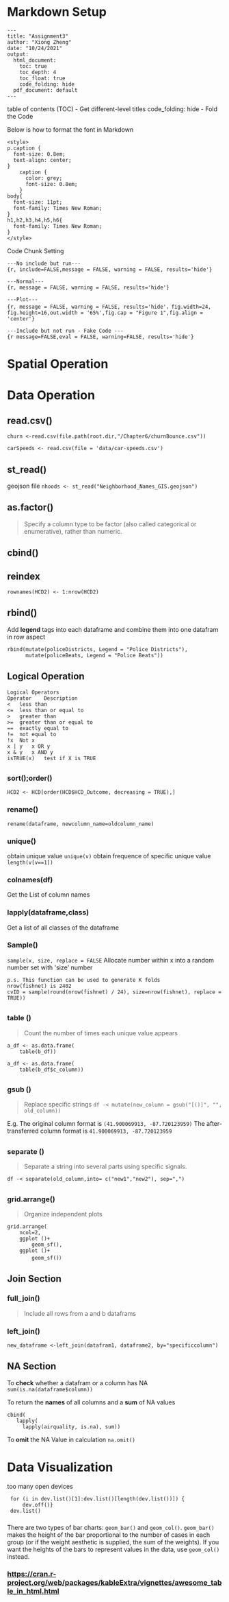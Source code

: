 # Markdown Setup
```
---
title: "Assignment3"
author: "Xiong Zheng"
date: "10/24/2021"
output:
  html_document:
    toc: true
    toc_depth: 4
    toc_float: true
    code_folding: hide
  pdf_document: default
---
```
table of contents (TOC) - Get different-level titles
code_folding: hide - Fold the Code

Below is how to format the font in Markdown

```
<style>
p.caption {
  font-size: 0.8em;
  text-align: center;
}
    caption {
      color: grey;
      font-size: 0.8em;
    } 
body{
  font-size: 11pt;
  font-family: Times New Roman;
}
h1,h2,h3,h4,h5,h6{
  font-family: Times New Roman;
}
</style>
```

Code Chunk Setting
```
---No include but run---
{r, include=FALSE,message = FALSE, warning = FALSE, results='hide'}

---Normal---
{r, message = FALSE, warning = FALSE, results='hide'}

---Plot---
{r, message = FALSE, warning = FALSE, results='hide'，fig.width=24, fig.height=16,out.width = '65%',fig.cap = "Figure 1",fig.align = 'center'}

---Include but not run - Fake Code ---
{r message=FALSE,eval = FALSE, warning=FALSE, results='hide'}

```

# Spatial Operation

# Data Operation
## read.csv()
```
churn <-read.csv(file.path(root.dir,"/Chapter6/churnBounce.csv"))

carSpeeds <- read.csv(file = 'data/car-speeds.csv')
```
## st_read()
geojson file
`nhoods <- st_read("Neighborhood_Names_GIS.geojson")`


## as.factor()
> Specify a column type to be factor (also called categorical or enumerative), rather than numeric.
## cbind()
## reindex
`rownames(HCD2) <- 1:nrow(HCD2)`
## rbind()
Add **legend** tags into each dataframe and combine them into one datafram in row aspect
```
rbind(mutate(policeDistricts, Legend = "Police Districts"), 
      mutate(policeBeats, Legend = "Police Beats"))
```
## Logical Operation
```
Logical Operators
Operator	Description
<	less than
<=	less than or equal to
>	greater than
>=	greater than or equal to
==	exactly equal to
!=	not equal to
!x	Not x
x | y	x OR y
x & y	x AND y
isTRUE(x)	test if X is TRUE
```
##
### sort();order()
`HCD2 <- HCD[order(HCD$HCD_Outcome, decreasing = TRUE),]`
### rename()
`rename(dataframe, newcolumn_name=oldcolumn_name)`
###
### unique()
obtain unique value `unique(v)`
obtain frequence of specific unique value `length(v[v==1])`
###
### colnames(df)
Get the List of column names
### lapply(dataframe,class)
Get a list of all classes of the dataframe
###
### Sample()
`sample(x, size, replace = FALSE`
Allocate number within x into a random number set with 'size' number
```
p.s. This function can be used to generate K folds
nrow(fishnet) is 2402
cvID = sample(round(nrow(fishnet) / 24), size=nrow(fishnet), replace = TRUE))
```
##
### table ()
>Count the number of times each unique value appears
```
a_df <- as.data.frame(
    table(b_df))

a_df <- as.data.frame(
    table(b_df$c_column))
```
##
### gsub ()
> Replace specific strings
```df -< mutate(new_column = gsub("[()]", "", old_column))```

E.g. The original column format is `(41.900069913, -87.720123959)`
The after-transferred column format is `41.900069913, -87.720123959`
##
### separate ()
> Separate a string into several parts using specific signals.

```df -< separate(old_column,into= c("new1","new2"), sep=",")```
##
### grid.arrange()
> Organize independent plots

```
grid.arrange(
    ncol=2,
    ggplot ()+
        geom_sf(),
    ggplot ()+
        geom_sf()）
```
##
## Join Section
### full_join()
> Include all rows from a and b dataframs
### left_join()
`new_dataframe <-left_join(datafram1, dataframe2, by="specificcolumn")`
##
## NA Section
To **check** whether a datafram or a column has NA
 `sum(is.na(dataframe$column))`

To return the **names** of all columns and a **sum** of NA values
```
cbind(
   lapply(
     lapply(airquality, is.na), sum))
```

To **omit** the NA Value in calculation
`na.omit()`

# Data Visualization
too many open devices
```
 for (i in dev.list()[1]:dev.list()[length(dev.list())]) {
     dev.off()}
 dev.list()
```
###
There are two types of bar charts: `geom_bar()` and `geom_col()`. `geom_bar()` makes the height of the bar proportional to the number of cases in each group (or if the weight aesthetic is supplied, the sum of the weights). If you want the heights of the bars to represent values in the data, use `geom_col()` instead.

### https://cran.r-project.org/web/packages/kableExtra/vignettes/awesome_table_in_html.html